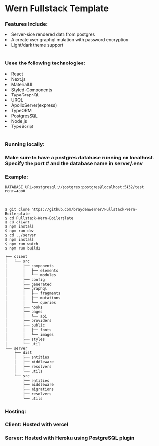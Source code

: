 <h1>Wern Fullstack Template</h1>
<h3>Features Include:</h3>
<li>Server-side rendered data from postgres</li>
<li>A create user graphql mutation with password encryption</li>
<li>Light/dark theme support</li>
<br>

<h3>Uses the following technologies:</h3>
<li>React</li>
<li>Next.js</li>
<li>MaterialUI</li>
<li>Styled-Components</li>
<li>TypeGraphQL</li>
<li>URQL</li>
<li>ApolloServer(express)</li>
<li>TypeORM</li>
<li>PostgresSQL</li>
<li>Node.js</li>
<li>TypeScript</li>
<br>

<h3>Running locally:</h3>
<h3><b>Make sure to have a postgres database running on localhost. Specify the port # and the database name in server/.env</b></h3>
<h3>Example:</h3>

```
DATABASE_URL=postgresql://postgres:postgres@localhost:5432/test
PORT=4000
```

<br>

```
$ git clone https://github.com/braydenwerner/Fullstack-Wern-Boilerplate
$ cd Fullstack-Wern-Boilerplate
$ cd client
$ npm install
$ npm run dev
$ cd ../server
$ npm install
$ npm run watch
$ npm run build2
```

```bash
├── client
│   └── src
│       ├── components
│       │   ├── elements
│       │   └── modules
│       ├── config
│       ├── generated
│       ├── graphql
│       │   ├── fragments
│       │   ├── mutations
│       │   └── queries
│       ├── hooks
│       ├── pages
│       │   └── api
│       ├── providers
│       ├── public
│       │   ├── fonts
│       │   └── images
│       ├── styles
│       └── util
└── server
    ├── dist
    │   ├── entities
    │   ├── middleware
    │   ├── resolvers
    │   └── utils
    └── src
        ├── entities
        ├── middleware
        ├── migrations
        ├── resolvers
        └── utils
```

<h3>Hosting:</h3>
<h3>Client</b>: Hosted with vercel</h3>
<h3>Server: Hosted with Heroku using PostgreSQL plugin</h3>
